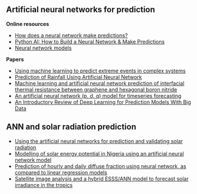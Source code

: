 ## Artificial neural networks for prediction

**Online resources** <br />
- [How does a neural network make predictions?](https://towardsdatascience.com/how-does-a-neural-network-make-predictions-6740663a63cb)
- [Python AI: How to Build a Neural Network & Make Predictions](https://realpython.com/python-ai-neural-network/)
- [Neural network models](https://otexts.com/fpp2/nnetar.html)


**Papers** <br />
- [Using machine learning to predict extreme events in complex systems](https://www.pnas.org/doi/10.1073/pnas.1917285117)
- [Prediction of Rainfall Using Artificial Neural Network](https://ieeexplore.ieee.org/document/8597421)
- [Machine learning and artificial neural network prediction of interfacial thermal resistance between graphene and hexagonal boron nitride](https://pubs.rsc.org/en/content/articlelanding/2018/nr/c8nr05703f)
- [An artificial neural network (p, d, q) model for timeseries forecasting](https://www.sciencedirect.com/science/article/abs/pii/S0957417409004850)
- [An Introductory Review of Deep Learning for Prediction Models With Big Data](https://www.frontiersin.org/articles/10.3389/frai.2020.00004/full)

## ANN and solar radiation prediction
- [Using the artificial neural networks for prediction and validating solar radiation](https://joems.springeropen.com/articles/10.1186/s42787-019-0043-8)
- [Modelling of solar energy potential in Nigeria using an artificial neural network model](https://www.sciencedirect.com/science/article/abs/pii/S0306261908003231)
- [Prediction of hourly and daily diffuse fraction using neural network, as compared to linear regression models](https://www.sciencedirect.com/science/article/abs/pii/S0360544206002969)
- [Satellite image analysis and a hybrid ESSS/ANN model to forecast solar
irradiance in the tropics](https://reader.elsevier.com/reader/sd/pii/S0196890413007644?token=594568B6DDD6EEAC047C6F616BEAFDC518B3953097073E68D6C9B0810DC95AD08EF37635060532EAB5F306AA75F72C16&originRegion=eu-west-1&originCreation=20220812200823)





